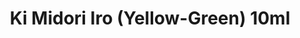 ---
layout: product
title: "Ki Midori Iro (Yellow-Green) 10ml"
price: "330" 
desc: "Nitro 10mL"
img_path: "/assets/img/RC333.webp"
brand: "AK "
available: true
special_offer: false
new: false
soon: false
cat: "020000"
subcat: "020200"
subsubcat: "020201"
sifra: "RC333"
popular: false
spec: false
---